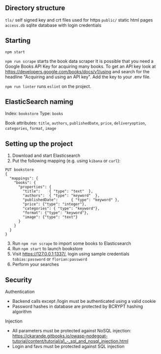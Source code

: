## Directory structure

`tls/` self signed key and crt files used for https
`public/` static html pages
`access.db` sqlite database with login credentials


## Starting

`npm start`

`npm run scrape` starts the book data scraper
It is possible that you need a Google Books API Key for acquiring many books. To
get an API key look at https://developers.google.com/books/docs/v1/using and search
for the headline "Acquiring and using an API key". Add the key to your .env file.

`npm run linter` runs `eslint` on the project.

## ElasticSearch naming
Index: `bookstore`
Type: `books`

Book attributes:
`title`, `authors`, `publishedDate`, `price`, `deliveryoption`, `categories`, `format`, `image`


## Setting up the project

1. Download and start Elasticsearch 
2. Put the following mapping (e.g. using `kibana` or `curl`):

```
PUT bookstore
{
  "mappings": {
    "books": {
      "properties": {
        "title":    { "type": "text"  },
        "authors":  { "type": "keyword"  },
        "publishedDate":      { "type": "keyword" },
        "price": {"type": "integer"},
        "categories": { "type": "keyword"},
        "format": {"type": "keyword"},
        "image": {"type": "text"}
      }
    }
  }
}
```

3. Run `npm run scrape` to import some books to Elasticsearch
4. Run `npm start` to launch bookstore
5. Visit https://127.0.0.1:1337/, login using sample credentials `tobias:password` or `florian:password`
6. Perform your searches

## Security

Authentication

* Backend calls except /login must be authenticated using a valid cookie
* Password hashes in database are protected by BCRYPT hashing algorithm

Injection

* All parameters must be protected against NoSQL injection: https://ckarande.gitbooks.io/owasp-nodegoat-tutorial/content/tutorial/a1_-_sql_and_nosql_injection.html
* Login and favs must be protected against SQL injection